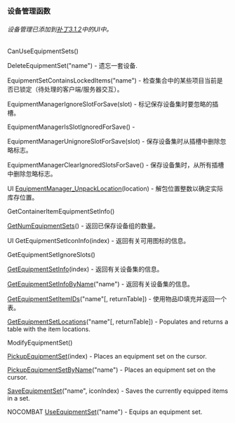 ### 设备管理函数

###### 设备管理已添加到[补丁3.1.2](https://wow.gamepedia.com/Patch_3.1.2)中的UI中。

CanUseEquipmentSets\(\)

DeleteEquipmentSet\("name"\) - 遗忘一套设备.

EquipmentSetContainsLockedItems\("name"\) - 检查集合中的某些项目当前是否已锁定（待处理的客户端/服务器交互）。

EquipmentManagerIgnoreSlotForSave\(slot\) - 标记保存设备集时要忽略的插槽。

EquipmentManagerIsSlotIgnoredForSave\(\) -

EquipmentManagerUnignoreSlotForSave\(slot\) - 保存设备集时从插槽中删除忽略标志。

EquipmentManagerClearIgnoredSlotsForSave\(\) - 保存设备集时，从所有插槽中删除忽略标志。

UI [EquipmentManager\_UnpackLocation](https://wow.gamepedia.com/API_EquipmentManager_UnpackLocation)\(location\) - 解包位置整数以确定实际库存位置。

GetContainerItemEquipmentSetInfo\(\)

[GetNumEquipmentSets](https://wow.gamepedia.com/API_GetNumEquipmentSets)\(\) - 返回已保存设备组的数量。

UI GetEquipmentSetIconInfo\(index\) - 返回有关可用图标的信息。

GetEquipmentSetIgnoreSlots\(\)

[GetEquipmentSetInfo](https://wow.gamepedia.com/API_GetEquipmentSetInfo)\(index\) - 返回有关设备集的信息。

[GetEquipmentSetInfoByName](https://wow.gamepedia.com/API_GetEquipmentSetInfoByName)\("name"\) - 返回有关设备集的信息。

[GetEquipmentSetItemIDs](https://wow.gamepedia.com/API_GetEquipmentSetItemIDs)\("name"\[, returnTable\]\) - 使用物品ID填充并返回一个表。

[GetEquipmentSetLocations](https://wow.gamepedia.com/API_GetEquipmentSetLocations)\("name"\[, returnTable\]\) - Populates and returns a table with the item locations.

ModifyEquipmentSet\(\)

[PickupEquipmentSet](https://wow.gamepedia.com/API_PickupEquipmentSet)\(index\) - Places an equipment set on the cursor.

[PickupEquipmentSetByName](https://wow.gamepedia.com/API_PickupEquipmentSetByName)\("name"\) - Places an equipment set on the cursor.

[SaveEquipmentSet](https://wow.gamepedia.com/API_SaveEquipmentSet)\("name", iconIndex\) - Saves the currently equipped items in a set.

NOCOMBAT [UseEquipmentSet](https://wow.gamepedia.com/API_UseEquipmentSet)\("name"\) - Equips an equipment set.

